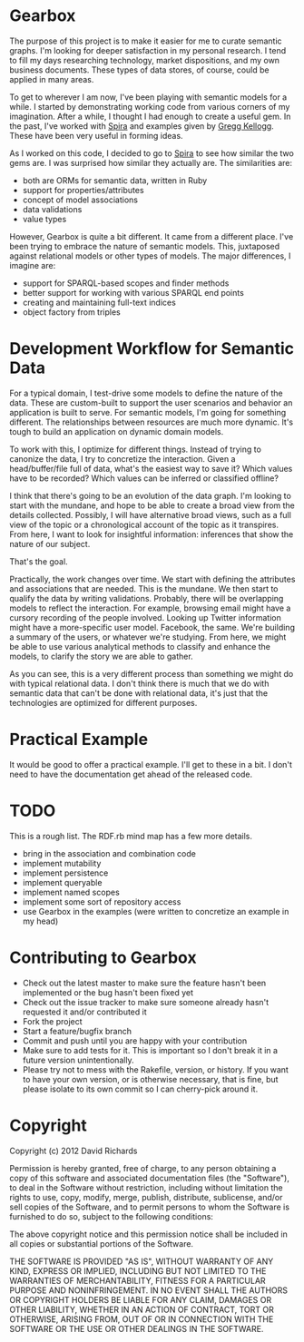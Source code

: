 Gearbox
=======

The purpose of this project is to make it easier for me to curate semantic graphs.  I'm looking for deeper satisfaction in my personal research.  I tend to fill my days researching technology, market dispositions, and my own business documents.  These types of data stores, of course, could be applied in many areas.

To get to wherever I am now, I've been playing with semantic models for a while.  I started by demonstrating working code from various corners of my imagination.  After a while, I thought I had enough to create a useful gem.  In the past, I've worked with [Spira](https://github.com/bhuga/spira) and examples given by [Gregg Kellogg](http://greggkellogg.net/).  These have been very useful in forming ideas.

As I worked on this code, I decided to go to [Spira](https://github.com/bhuga/spira) to see how similar the two gems are.  I was surprised how similar they actually are.  The similarities are:

* both are ORMs for semantic data, written in Ruby
* support for properties/attributes
* concept of model associations
* data validations
* value types

However, Gearbox is quite a bit different.  It came from a different place.  I've been trying to embrace the nature of semantic models.  This, juxtaposed against relational models or other types of models.  The major differences, I imagine are:

* support for SPARQL-based scopes and finder methods
* better support for working with various SPARQL end points
* creating and maintaining full-text indices
* object factory from triples

Development Workflow for Semantic Data
======================================

For a typical domain, I test-drive some models to define the nature of the data.  These are custom-built to support the user scenarios and behavior an application is built to serve.  For semantic models, I'm going for something different.  The relationships between resources are much more dynamic.  It's tough to build an application on dynamic domain models.  

To work with this, I optimize for different things.  Instead of trying to canonize the data, I try to concretize the interaction.  Given a head/buffer/file full of data, what's the easiest way to save it?  Which values have to be recorded?  Which values can be inferred or classified offline?  

I think that there's going to be an evolution of the data graph.  I'm looking to start with the mundane, and hope to be able to create a broad view from the details collected.  Possibly, I will have alternative broad views, such as a full view of the topic or a chronological account of the topic as it transpires.  From here, I want to look for insightful information: inferences that show the nature of our subject.  

That's the goal.

Practically, the work changes over time.  We start with defining the attributes and associations that are needed.  This is the mundane.  We then start to qualify the data by writing validations.  Probably, there will be overlapping models to reflect the interaction.  For example, browsing email might have a cursory recording of the people involved.  Looking up Twitter information might have a more-specific user model.  Facebook, the same.  We're building a summary of the users, or whatever we're studying.  From here, we might be able to use various analytical methods to classify and enhance the models, to clarify the story we are able to gather.

As you can see, this is a very different process than something we might do with typical relational data.  I don't think there is much that we do with semantic data that can't be done with relational data, it's just that the technologies are optimized for different purposes.

Practical Example
=================

It would be good to offer a practical example.  I'll get to these in a bit.  I don't need to have the documentation get ahead of the released code.

TODO
====

This is a rough list.  The RDF.rb mind map has a few more details.

* bring in the association and combination code
* implement mutability
* implement persistence
* implement queryable
* implement named scopes
* implement some sort of repository access
* use Gearbox in the examples (were written to concretize an example in my head)

Contributing to Gearbox
=======================
 
* Check out the latest master to make sure the feature hasn't been implemented or the bug hasn't been fixed yet
* Check out the issue tracker to make sure someone already hasn't requested it and/or contributed it
* Fork the project
* Start a feature/bugfix branch
* Commit and push until you are happy with your contribution
* Make sure to add tests for it. This is important so I don't break it in a future version unintentionally.
* Please try not to mess with the Rakefile, version, or history. If you want to have your own version, or is otherwise necessary, that is fine, but please isolate to its own commit so I can cherry-pick around it.

Copyright
=========

Copyright (c) 2012 David Richards

Permission is hereby granted, free of charge, to any person obtaining
a copy of this software and associated documentation files (the
"Software"), to deal in the Software without restriction, including
without limitation the rights to use, copy, modify, merge, publish,
distribute, sublicense, and/or sell copies of the Software, and to
permit persons to whom the Software is furnished to do so, subject to
the following conditions:

The above copyright notice and this permission notice shall be
included in all copies or substantial portions of the Software.

THE SOFTWARE IS PROVIDED "AS IS", WITHOUT WARRANTY OF ANY KIND,
EXPRESS OR IMPLIED, INCLUDING BUT NOT LIMITED TO THE WARRANTIES OF
MERCHANTABILITY, FITNESS FOR A PARTICULAR PURPOSE AND
NONINFRINGEMENT. IN NO EVENT SHALL THE AUTHORS OR COPYRIGHT HOLDERS BE
LIABLE FOR ANY CLAIM, DAMAGES OR OTHER LIABILITY, WHETHER IN AN ACTION
OF CONTRACT, TORT OR OTHERWISE, ARISING FROM, OUT OF OR IN CONNECTION
WITH THE SOFTWARE OR THE USE OR OTHER DEALINGS IN THE SOFTWARE.
